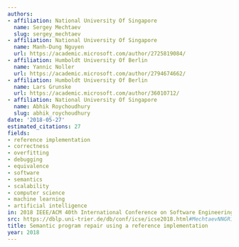 ```yaml
---
authors:
- affiliation: National University Of Singapore
  name: Sergey Mechtaev
  slug: sergey_mechtaev
- affiliation: National University Of Singapore
  name: Manh-Dung Nguyen
  url: https://academic.microsoft.com/author/2725819084/
- affiliation: Humboldt University Of Berlin
  name: Yannic Noller
  url: https://academic.microsoft.com/author/2794674662/
- affiliation: Humboldt University Of Berlin
  name: Lars Grunske
  url: https://academic.microsoft.com/author/36010712/
- affiliation: National University Of Singapore
  name: Abhik Roychoudhury
  slug: abhik_roychoudhury
date: '2018-05-27'
estimated_citations: 27
fields:
- reference implementation
- correctness
- overfitting
- debugging
- equivalence
- software
- semantics
- scalability
- computer science
- machine learning
- artificial intelligence
in: 2018 IEEE/ACM 40th International Conference on Software Engineering (ICSE)
src: https://dblp.uni-trier.de/db/conf/icse/icse2018.html#MechtaevNNGR18
title: Semantic program repair using a reference implementation
year: 2018
---
```

